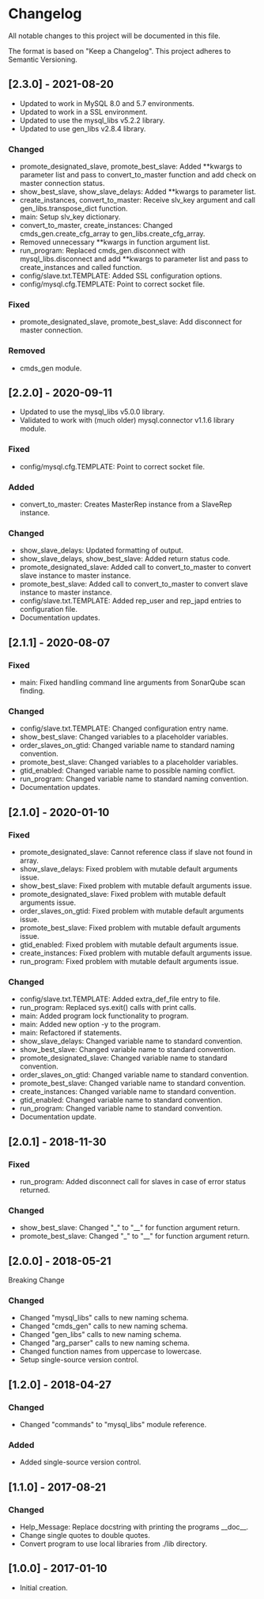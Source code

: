 # Changelog
All notable changes to this project will be documented in this file.

The format is based on "Keep a Changelog".  This project adheres to Semantic Versioning.


## [2.3.0] - 2021-08-20
- Updated to work in MySQL 8.0 and 5.7 environments.
- Updated to work in a SSL environment.
- Updated to use the mysql_libs v5.2.2 library.
- Updated to use gen_libs v2.8.4 library.

### Changed
- promote_designated_slave, promote_best_slave:  Added \*\*kwargs to parameter list and pass to convert_to_master function and add check on master connection status.
- show_best_slave, show_slave_delays:  Added \*\*kwargs to parameter list.
- create_instances, convert_to_master:  Receive slv_key argument and call gen_libs.transpose_dict function.
- main:  Setup slv_key dictionary.
- convert_to_master, create_instances:  Changed cmds_gen.create_cfg_array to gen_libs.create_cfg_array.
- Removed unnecessary \*\*kwargs in function argument list.
- run_program:  Replaced cmds_gen.disconnect with mysql_libs.disconnect and add \*\*kwargs to parameter list and pass to create_instances and called function.
- config/slave.txt.TEMPLATE: Added SSL configuration options.
- config/mysql.cfg.TEMPLATE:  Point to correct socket file.

### Fixed
- promote_designated_slave, promote_best_slave:  Add disconnect for master connection.

### Removed
- cmds_gen module.


## [2.2.0] - 2020-09-11
- Updated to use the mysql_libs v5.0.0 library.
- Validated to work with (much older) mysql.connector v1.1.6 library module.

### Fixed
- config/mysql.cfg.TEMPLATE:  Point to correct socket file.

### Added
- convert_to_master:  Creates MasterRep instance from a SlaveRep instance.

### Changed
- show_slave_delays:  Updated formatting of output.
- show_slave_delays, show_best_slave:  Added return status code.
- promote_designated_slave:  Added call to convert_to_master to convert slave instance to master instance.
- promote_best_slave:  Added call to convert_to_master to convert slave instance to master instance.
- config/slave.txt.TEMPLATE:  Added rep_user and rep_japd entries to configuration file.
- Documentation updates.


## [2.1.1] - 2020-08-07
### Fixed
- main:  Fixed handling command line arguments from SonarQube scan finding.

### Changed
- config/slave.txt.TEMPLATE:  Changed configuration entry name.
- show_best_slave:  Changed variables to a placeholder variables.
- order_slaves_on_gtid:  Changed variable name to standard naming convention.
- promote_best_slave:  Changed variables to a placeholder variables.
- gtid_enabled:  Changed variable name to possible naming conflict.
- run_program:  Changed variable name to standard naming convention.
- Documentation updates.


## [2.1.0] - 2020-01-10
### Fixed
- promote_designated_slave:  Cannot reference class if slave not found in array.
- show_slave_delays:  Fixed problem with mutable default arguments issue.
- show_best_slave:  Fixed problem with mutable default arguments issue.
- promote_designated_slave:  Fixed problem with mutable default arguments issue.
- order_slaves_on_gtid:  Fixed problem with mutable default arguments issue.
- promote_best_slave:  Fixed problem with mutable default arguments issue.
- gtid_enabled:  Fixed problem with mutable default arguments issue.
- create_instances:  Fixed problem with mutable default arguments issue.
- run_program:  Fixed problem with mutable default arguments issue.

### Changed
- config/slave.txt.TEMPLATE:  Added extra_def_file entry to file.
- run_program:  Replaced sys.exit() calls with print calls.
- main:  Added program lock functionality to program.
- main:  Added new option -y to the program.
- main:  Refactored if statements.
- show_slave_delays:  Changed variable name to standard convention.
- show_best_slave:  Changed variable name to standard convention.
- promote_designated_slave:  Changed variable name to standard convention.
- order_slaves_on_gtid:  Changed variable name to standard convention.
- promote_best_slave:  Changed variable name to standard convention.
- create_instances:  Changed variable name to standard convention.
- gtid_enabled:  Changed variable name to standard convention.
- run_program:  Changed variable name to standard convention.
- Documentation update.


## [2.0.1] - 2018-11-30
### Fixed
- run_program:  Added disconnect call for slaves in case of error status returned.

### Changed
- show_best_slave:  Changed "\_" to "\_\_" for function argument return.
- promote_best_slave:  Changed "\_" to "\_\_" for function argument return.


## [2.0.0] - 2018-05-21
Breaking Change

### Changed
- Changed "mysql_libs" calls to new naming schema.
- Changed "cmds_gen" calls to new naming schema.
- Changed "gen_libs" calls to new naming schema.
- Changed "arg_parser" calls to new naming schema.
- Changed function names from uppercase to lowercase.
- Setup single-source version control.


## [1.2.0] - 2018-04-27
### Changed
- Changed "commands" to "mysql_libs" module reference.

### Added
- Added single-source version control.


## [1.1.0] - 2017-08-21
### Changed
- Help_Message:  Replace docstring with printing the programs \_\_doc\_\_.
- Change single quotes to double quotes.
- Convert program to use local libraries from ./lib directory.


## [1.0.0] - 2017-01-10
- Initial creation.

